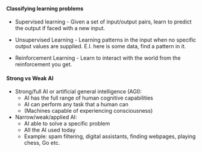 #### Classifying learning problems
* Supervised learning - Given a set of input/output pairs, learn to predict the output if faced with a new input.

* Unsupervised Learning - Learning patterns in the input when no specific output values are supplied. E.I. here is some data, find a pattern in it.

* Reinforcement Learning - Learn to interact with the world from the reinforcement you get.

#### Strong vs Weak AI
* Strong/full AI or artificial general intelligence (AGI):
	* AI has the full range of human cognitive capabilities
	* AI can perform any task that a human can
	* (Machines capable of experiencing consciousness)
* Narrow/weak/applied AI:
	* AI able to solve a specific problem
	* All the AI used today
	* Example: spam filtering, digital assistants, finding webpages, 	playing chess, Go etc.
